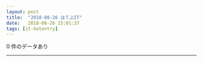 ```yaml
---
layout: post
title:  "2018-08-26 はてぶIT"
date:   2018-08-26 15:01:37
tags: [it-hotentry]
---
```

0 件のデータあり

<hr>
